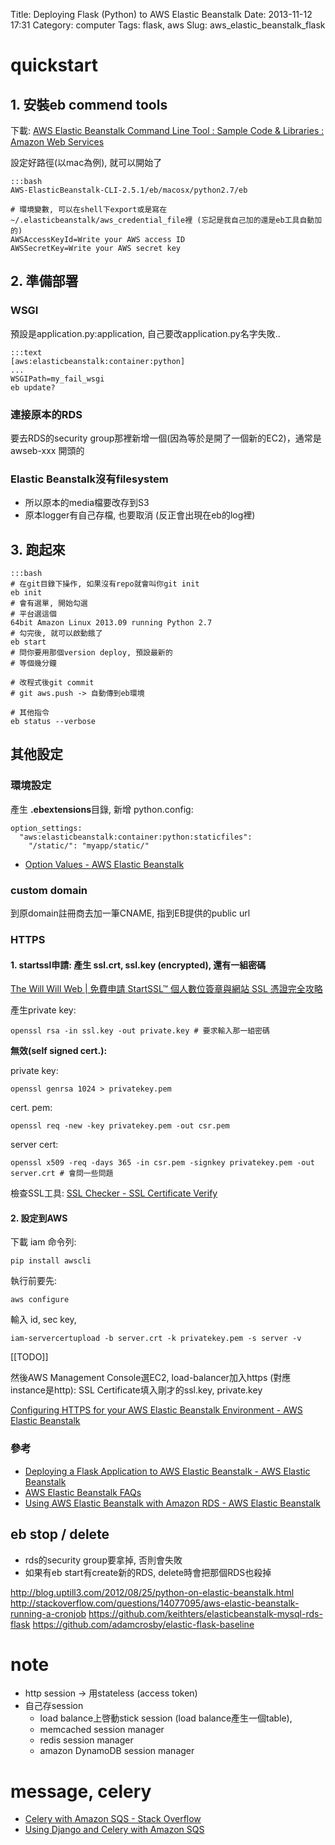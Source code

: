 Title: Deploying Flask (Python) to AWS Elastic Beanstalk
Date: 2013-11-12 17:31
Category: computer
Tags: flask, aws
Slug: aws_elastic_beanstalk_flask

# quickstart
## 1. 安裝eb commend tools

下載: [AWS Elastic Beanstalk Command Line Tool : Sample Code & Libraries : Amazon Web Services](http://aws.amazon.com/code/6752709412171743)
    
   設定好路徑(以mac為例), 就可以開始了

    :::bash
    AWS-ElasticBeanstalk-CLI-2.5.1/eb/macosx/python2.7/eb

    # 環境變數, 可以在shell下export或是寫在~/.elasticbeanstalk/aws_credential_file裡 (忘記是我自己加的還是eb工具自動加的)
    AWSAccessKeyId=Write your AWS access ID
    AWSSecretKey=Write your AWS secret key

## 2. 準備部署

### WSGI

預設是application.py:application, 自己要改application.py名字失敗..

    :::text
    [aws:elasticbeanstalk:container:python]
    ...
    WSGIPath=my_fail_wsgi
    eb update?

### 連接原本的RDS
要去RDS的security group那裡新增一個(因為等於是開了一個新的EC2)，通常是awseb-xxx 開頭的

### Elastic Beanstalk沒有filesystem

* 所以原本的media檔要改存到S3
* 原本logger有自己存檔, 也要取消 (反正會出現在eb的log裡)

## 3. 跑起來

    :::bash
    # 在git目錄下操作, 如果沒有repo就會叫你git init
    eb init
    # 會有選單, 開始勾選
    # 平台選這個
    64bit Amazon Linux 2013.09 running Python 2.7
    # 勾完後, 就可以啟動餓了
    eb start
    # 問你要用那個version deploy, 預設最新的
    # 等個幾分鐘

    # 改程式後git commit
    # git aws.push -> 自動傳到eb環境

    # 其他指令
    eb status --verbose 


## 其他設定

### 環境設定
產生 **.ebextensions**目錄, 新增 python.config:

    option_settings:
      "aws:elasticbeanstalk:container:python:staticfiles":
        "/static/": "myapp/static/"

* [Option Values - AWS Elastic Beanstalk](http://docs.aws.amazon.com/elasticbeanstalk/latest/dg/command-options.html#command-options-python)

### custom domain

到原domain註冊商去加一筆CNAME, 指到EB提供的public url

### HTTPS

#### 1. startssl申請: 產生 ssl.crt, ssl.key (encrypted), 還有一組密碼
   [The Will Will Web | 免費申請 StartSSL™ 個人數位簽章與網站 SSL 憑證完全攻略](http://blog.miniasp.com/post/2013/01/10/The-Complete-Guide-Free-StartSSL-personal-and-web-site-ssl-tls-certificates.aspx)

產生private key:

    openssl rsa -in ssl.key -out private.key # 要求輸入那一組密碼


**無效(self signed cert.):**

private key:

    openssl genrsa 1024 > privatekey.pem

cert. pem:

    openssl req -new -key privatekey.pem -out csr.pem

server cert:

    openssl x509 -req -days 365 -in csr.pem -signkey privatekey.pem -out server.crt # 會問一些問題


檢查SSL工具: [SSL Checker - SSL Certificate Verify](http://www.sslshopper.com/ssl-checker.html)

#### 2. 設定到AWS

下載 iam 命令列:

    pip install awscli

執行前要先:

    aws configure
    
輸入 id, sec key,

    iam-servercertupload -b server.crt -k privatekey.pem -s server -v

[[TODO]]

然後AWS Management Console選EC2, load-balancer加入https (對應instance是http): SSL Certificate填入剛才的ssl.key, private.key

[Configuring HTTPS for your AWS Elastic Beanstalk Environment - AWS Elastic Beanstalk](http://docs.aws.amazon.com/elasticbeanstalk/latest/dg/configuring-https.html)


### 參考

* [Deploying a Flask Application to AWS Elastic Beanstalk - AWS Elastic Beanstalk](http://docs.aws.amazon.com/elasticbeanstalk/latest/dg/create_deploy_Python_flask.html) 
* [AWS Elastic Beanstalk FAQs](http://aws.amazon.com/elasticbeanstalk/faqs/)
* [Using AWS Elastic Beanstalk with Amazon RDS - AWS Elastic Beanstalk](http://docs.aws.amazon.com/elasticbeanstalk/latest/dg/AWSHowTo.RDS.html)



## eb stop / delete

* rds的security group要拿掉, 否則會失敗
* 如果有eb start有create新的RDS, delete時會把那個RDS也殺掉



http://blog.uptill3.com/2012/08/25/python-on-elastic-beanstalk.html
http://stackoverflow.com/questions/14077095/aws-elastic-beanstalk-running-a-cronjob
https://github.com/keithters/elasticbeanstalk-mysql-rds-flask
https://github.com/adamcrosby/elastic-flask-baseline

# note

* http session -> 用stateless (access token)
* 自己存session
  * load balance上啓動stick session  (load balance產生一個table),
  * memcached session manager
  * redis session manager
  * amazon DynamoDB session manager

# message, celery

* [Celery with Amazon SQS - Stack Overflow](http://stackoverflow.com/questions/8048556/celery-with-amazon-sqs)
* [Using Django and Celery with Amazon SQS](http://www.caktusgroup.com/blog/2011/12/19/using-django-and-celery-amazon-sqs/)
